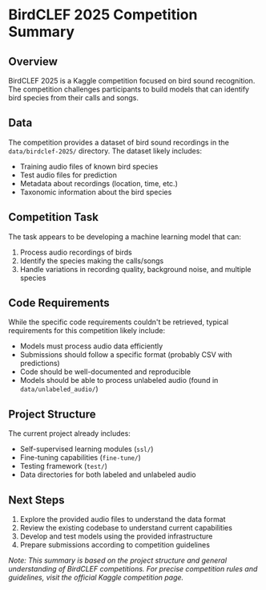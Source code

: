 # BirdCLEF 2025 Competition Summary

## Overview
BirdCLEF 2025 is a Kaggle competition focused on bird sound recognition. The competition challenges participants to build models that can identify bird species from their calls and songs.

## Data
The competition provides a dataset of bird sound recordings in the `data/birdclef-2025/` directory. The dataset likely includes:

- Training audio files of known bird species
- Test audio files for prediction
- Metadata about recordings (location, time, etc.)
- Taxonomic information about the bird species

## Competition Task
The task appears to be developing a machine learning model that can:
1. Process audio recordings of birds
2. Identify the species making the calls/songs
3. Handle variations in recording quality, background noise, and multiple species

## Code Requirements
While the specific code requirements couldn't be retrieved, typical requirements for this competition likely include:

- Models must process audio data efficiently
- Submissions should follow a specific format (probably CSV with predictions)
- Code should be well-documented and reproducible
- Models should be able to process unlabeled audio (found in `data/unlabeled_audio/`)

## Project Structure
The current project already includes:
- Self-supervised learning modules (`ssl/`)
- Fine-tuning capabilities (`fine-tune/`)
- Testing framework (`test/`)
- Data directories for both labeled and unlabeled audio

## Next Steps
1. Explore the provided audio files to understand the data format
2. Review the existing codebase to understand current capabilities
3. Develop and test models using the provided infrastructure
4. Prepare submissions according to competition guidelines

*Note: This summary is based on the project structure and general understanding of BirdCLEF competitions. For precise competition rules and guidelines, visit the official Kaggle competition page.*